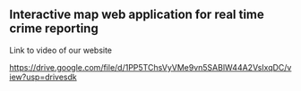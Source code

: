 ## Interactive map web application for real time crime reporting









Link to video of our website 


https://drive.google.com/file/d/1PP5TChsVyVMe9vn5SABlW44A2VsIxqDC/view?usp=drivesdk
